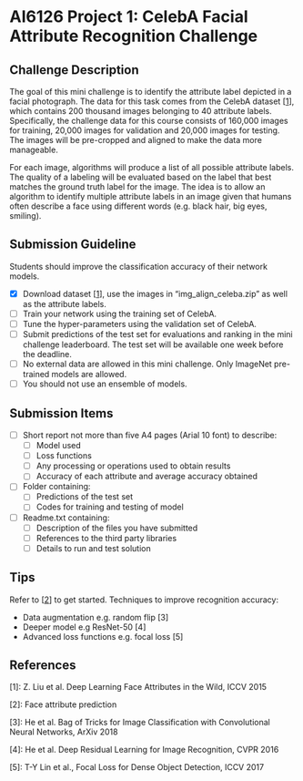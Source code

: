 # AI6126 Project 1: CelebA Facial Attribute Recognition Challenge

## Challenge Description
The goal of this mini challenge is to identify the attribute label depicted in a facial
photograph. The data for this task comes from the CelebA dataset [[1]], which contains
200 thousand images belonging to 40 attribute labels. Specifically, the challenge data for
this course consists of 160,000 images for training, 20,000 images for validation and
20,000 images for testing. The images will be pre-cropped and aligned to make the data
more manageable.

For each image, algorithms will produce a list of all possible attribute labels. The quality
of a labeling will be evaluated based on the label that best matches the ground truth label
for the image. The idea is to allow an algorithm to identify multiple attribute labels in an
image given that humans often describe a face using different words (e.g. black hair, big
eyes, smiling).

## Submission Guideline
Students should improve the classification accuracy of their network models.
-[x] Download dataset [[1]], use the images in “img_align_celeba.zip” as well as the attribute labels.
-[ ] Train your network using the training set of CelebA.
-[ ] Tune the hyper-parameters using the validation set of CelebA.
-[ ] Submit predictions of the test set for evaluations and ranking in the mini challenge leaderboard. The test set will be available one week before the deadline.
-[ ] No external data are allowed in this mini challenge. Only ImageNet pre-trained models are allowed.
-[ ] You should not use an ensemble of models.

## Submission Items
-[ ] Short report not more than five A4 pages (Arial 10 font) to describe:
    - [ ] Model used
    - [ ] Loss functions
    - [ ] Any processing or operations used to obtain results
    - [ ] Accuracy of each attribute and average accuracy obtained
-[ ] Folder containing:
    - [ ] Predictions of the test set
    - [ ] Codes for training and testing of model
-[ ] Readme.txt containing:
    - [ ] Description of the files you have submitted
    - [ ] References to the third party libraries
    - [ ] Details to run and test solution
    
## Tips
Refer to [[2]] to get started.
Techniques to improve recognition accuracy:
+ Data augmentation e.g. random flip [3] 
+ Deeper model e.g ResNet-50 [4]
+ Advanced loss functions e.g. focal loss [5]

## References 
[1]: <http://mmlab.ie.cuhk.edu.hk/projects/CelebA.html>
[2]: https://github.com/d-li14/face-attribute-prediction 
\[1\]: Z. Liu et al. Deep Learning Face Attributes in the Wild, ICCV 2015

\[2\]: Face attribute prediction 

[3]: He et al. Bag of Tricks for Image Classification with Convolutional Neural Networks,
ArXiv 2018

[4]: He et al. Deep Residual Learning for Image Recognition, CVPR 2016

[5]: T-Y Lin et al., Focal Loss for Dense Object Detection, ICCV 2017


